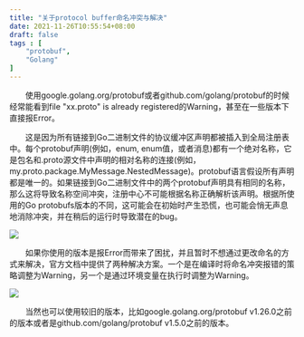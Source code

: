 ```yaml
---
title: "关于protocol buffer命名冲突与解决"
date: 2021-11-26T10:55:54+08:00
draft: false
tags : [
    "protobuf",
    "Golang"
]
---
```


&emsp;&emsp;使用google.golang.org/protobuf或者github.com/golang/protobuf的时候经常能看到file "xx.proto" is already registered的Warning，甚至在一些版本下直接报Error。

&emsp;&emsp;这是因为所有链接到Go二进制文件的协议缓冲区声明都被插入到全局注册表中。每个protobuf声明(例如，enum, enum值，或者消息)都有一个绝对名称，它是包名和.proto源文件中声明的相对名称的连接(例如，my.proto.package.MyMessage.NestedMessage)。protobuf语言假设所有声明都是唯一的。如果链接到Go二进制文件中的两个protobuf声明具有相同的名称，那么这将导致名称空间冲突，注册中心不可能根据名称正确解析该声明。根据所使用的Go protobufs版本的不同，这可能会在初始时产生恐慌，也可能会悄无声息地消除冲突，并在稍后的运行时导致潜在的bug。

![](../../images/protobuf.png)

&emsp;&emsp;如果你使用的版本是报Error而带来了困扰，并且暂时不想通过更改命名的方式来解决，官方文档中提供了两种解决方案。一个是在编译时将命名冲突报错的策略调整为Warning，另一个是通过环境变量在执行时调整为Warning。

![](../../images/protobuf_git.png)

&emsp;&emsp;当然也可以使用较旧的版本，比如google.golang.org/protobuf v1.26.0之前的版本或者是github.com/golang/protobuf v1.5.0之前的版本。